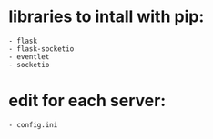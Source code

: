 # libraries to intall with pip:
    - flask
    - flask-socketio
    - eventlet
    - socketio

# edit for each server:
    - config.ini